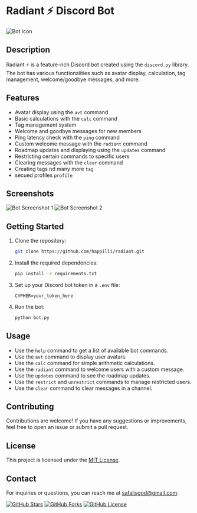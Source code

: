 # Radiant ⚡ Discord Bot

![Bot Icon](https://cdn.discordapp.com/avatars/1145987153449467904/0ecf5715c05985c5b704e5548c91ddac.png?size=1024)

## Description

Radiant ⚡ is a feature-rich Discord bot created using the `discord.py` library. The bot has various functionalities such as avatar display, calculation, tag management, welcome/goodbye messages, and more.

## Features

- Avatar display using the `avt` command
- Basic calculations with the `calc` command
- Tag management system
- Welcome and goodbye messages for new members
- Ping latency check with the `ping` command
- Custom welcome message with the `radiant` command
- Roadmap updates and displaying using the `updates` command
- Restricting certain commands to specific users
- Clearing messages with the `clear` command
- Creating tags nd many more `tag`
- secued profiles `profile`

## Screenshots

![Bot Screenshot 1](https://cdn.discordapp.com/attachments/1146210015422726236/1146210230976397362/Screenshot_71.png)
![Bot Screenshot 2](https://cdn.discordapp.com/attachments/1146210015422726236/1146210231244820520/Screenshot_70.png)

## Getting Started

1. Clone the repository:
   ```bash
   git clone https://github.com/happilli/radiant.git
   ```
2. Install the required dependencies:
   ```bash
   pip install -r requirements.txt
   ```
3. Set up your Discord bot token in a `.env` file:
   ```env
   CYPHER=your_token_here
   ```
4. Run the bot:
   ```bash
   python bot.py
   ```

## Usage

- Use the `help` command to get a list of available bot commands.
- Use the `avt` command to display user avatars.
- Use the `calc` command for simple arithmetic calculations.
- Use the `radiant` command to welcome users with a custom message.
- Use the `updates` command to see the roadmap updates.
- Use the `restrict` and `unrestrict` commands to manage restricted users.
- Use the `clear` command to clear messages in a channel.

## Contributing

Contributions are welcome! If you have any suggestions or improvements, feel free to open an issue or submit a pull request.

## License

This project is licensed under the [MIT License](LICENSE).

## Contact

For inquiries or questions, you can reach me at [safalisgod@gmail.com](mailto:safalisgod@gmail.com).

[![GitHub Stars](https://img.shields.io/github/stars/happilli/radiant.svg?style=flat-square)](https://github.com/happilli/radiant/stargazers)
[![GitHub Forks](https://img.shields.io/github/forks/happilli/radiant.svg?style=flat-square)](https://github.com/happilli/radiant/network)
[![GitHub License](https://img.shields.io/github/license/happilli/radiant.svg?style=flat-square)](https://github.com/happilli/radiant/blob/main/LICENSE)



